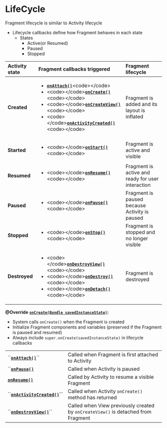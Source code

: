 # LifeCycle

Fragment lifecycle is similar to Activity lifecycle

* Lifecycle callbacks define how Fragment behaves in each state
  * States
    * Active\(or Resumed\)
    * Paused
    * Stopped

<table>
  <thead>
    <tr>
      <th style="text-align:left"><b>Activity state</b>
      </th>
      <th style="text-align:left"><b>Fragment callbacks triggered</b>
      </th>
      <th style="text-align:left"><b>Fragment lifecycle</b>
      </th>
    </tr>
  </thead>
  <tbody>
    <tr>
      <td style="text-align:left"><b>Created</b>
      </td>
      <td style="text-align:left">
        <ul>
          <li> <a href="https://developer.android.com/reference/android/app/Fragment.html#onAttach(android.content.Context)"><b><code>onAttach()</code></b></a>&lt;code&gt;&lt;/code&gt;</li>
          <li>&lt;code&gt;&lt;/code&gt;<a href="https://developer.android.com/reference/android/app/Fragment.html#onCreate(android.os.Bundle)"><b><code>onCreate()</code></b></a>&lt;code&gt;&lt;/code&gt;</li>
          <li>&lt;code&gt;&lt;/code&gt;<a href="https://developer.android.com/reference/android/app/Fragment.html#onCreateView(android.view.LayoutInflater,%20android.view.ViewGroup,%20android.os.Bundle)"><b><code>onCreateView()</code></b></a>&lt;code&gt;&lt;/code&gt;</li>
          <li>&lt;code&gt;&lt;/code&gt;<a href="https://developer.android.com/reference/android/app/Fragment.html#onActivityCreated(android.os.Bundle)"><b><code>onActivityCreated()</code></b></a>&lt;code&gt;&lt;/code&gt;</li>
        </ul>
      </td>
      <td style="text-align:left">Fragment is added and its layout is inflated</td>
    </tr>
    <tr>
      <td style="text-align:left"><b>Started</b>
      </td>
      <td style="text-align:left">
        <ul>
          <li>&lt;code&gt;&lt;/code&gt;<a href="https://developer.android.com/reference/android/app/Fragment.html#onStart()"><b><code>onStart()</code></b></a>&lt;code&gt;&lt;/code&gt;</li>
        </ul>
      </td>
      <td style="text-align:left">Fragment is active and visible</td>
    </tr>
    <tr>
      <td style="text-align:left"><b>Resumed</b>
      </td>
      <td style="text-align:left">
        <ul>
          <li>&lt;code&gt;&lt;/code&gt;<a href="https://developer.android.com/reference/android/app/Fragment.html#onResume()"><b><code>onResume()</code></b></a>&lt;code&gt;&lt;/code&gt;</li>
        </ul>
      </td>
      <td style="text-align:left">Fragment is active and ready for user interaction</td>
    </tr>
    <tr>
      <td style="text-align:left"><b>Paused</b>
      </td>
      <td style="text-align:left">
        <ul>
          <li>&lt;code&gt;&lt;/code&gt;<a href="https://developer.android.com/reference/android/app/Fragment.html#onPause()"><b><code>onPause()</code></b></a>&lt;code&gt;&lt;/code&gt;</li>
        </ul>
      </td>
      <td style="text-align:left">Fragment is paused because Activity is paused</td>
    </tr>
    <tr>
      <td style="text-align:left"><b>Stopped</b>
      </td>
      <td style="text-align:left">
        <ul>
          <li>&lt;code&gt;&lt;/code&gt;<a href="https://developer.android.com/reference/android/app/Fragment.html#onStop()"><b><code>onStop()</code></b></a>&lt;code&gt;&lt;/code&gt;</li>
        </ul>
      </td>
      <td style="text-align:left">Fragment is stopped and no longer visible</td>
    </tr>
    <tr>
      <td style="text-align:left"><b>Destroyed</b>
      </td>
      <td style="text-align:left">
        <ul>
          <li>&lt;code&gt;&lt;/code&gt;<a href="https://developer.android.com/reference/android/app/Fragment.html#onDestroyView()"><b><code>onDestroyView()</code></b></a>&lt;code&gt;&lt;/code&gt;</li>
          <li>&lt;code&gt;&lt;/code&gt;<a href="https://developer.android.com/reference/android/app/Fragment.html#onDestroy()"><b><code>onDestroy()</code></b></a>&lt;code&gt;&lt;/code&gt;</li>
          <li>&lt;code&gt;&lt;/code&gt;<a href="https://developer.android.com/reference/android/app/Fragment.html#onDetach()"><b><code>onDetach()</code></b></a>&lt;code&gt;&lt;/code&gt;</li>
        </ul>
      </td>
      <td style="text-align:left">Fragment is destroyed</td>
    </tr>
  </tbody>
</table>

**@Override** [**`onCreate(Bundle savedInstanceState)`**](https://developer.android.com/reference/android/app/Fragment.html#onCreate%28android.os.Bundle%29)**:** 

* System calls `onCreate()` when the Fragment is created
* Initialize Fragment components and variables \(preserved if the Fragment is paused and resumed\)
* Always include `super.onCreate(savedInstanceState)` in lifecycle callbacks

|  |  |
| :--- | :--- |
| \`\`[**`onAttach()`**](https://developer.android.com/reference/android/app/Fragment.html#onAttach%28android.content.Context%29)\`\` | Called when Fragment is first attached to Activity |
| \`\`[**`onPause()`**](https://developer.android.com/reference/android/app/Fragment.html#onPause%28%29) | Called when Activity is paused |
| [**`onResume()`**](https://developer.android.com/reference/android/app/Fragment.html#onResume%28%29) | Called by Activity to resume a visible Fragment  |
| \`\`[**`onActivityCreated()`**](https://developer.android.com/reference/android/app/Fragment.html#onActivityCreated%28android.os.Bundle%29)**\`\`** | Called when Activity `onCreate()` method has returned |
| \`\`[**`onDestroyView()`**](https://developer.android.com/reference/android/app/Fragment.html#onDestroyView%28%29)\`\` | Called when View previously created by `onCreateView()` is detached from Fragment |




